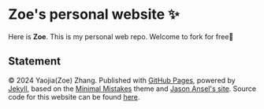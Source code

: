 # Zoe's personal website ✨

Here is **Zoe**. This is my personal web repo. Welcome to fork for free🥰

## Statement

© 2024 Yaojia(Zoe) Zhang. Published with [GitHub Pages](https://pages.github.com/), powered by [Jekyll](https://jekyllrb.com/), based on the [Minimal Mistakes](https://mademistakes.com/) theme and [Jason Ansel's site](https://github.com/jansel/jansel.github.io). Source code for this website can be found [here](https://github.com/ZYJZoe/ZYJZoe.github.io).
